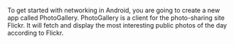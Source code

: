 To get started with networking in Android, you are going to create a new app called PhotoGallery. PhotoGallery is a client for the photo-sharing site Flickr. It will fetch and display the most interesting public photos of the day according to Flickr.

